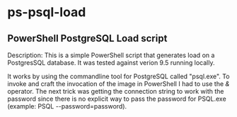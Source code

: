 # ps-psql-load

## PowerShell PostgreSQL Load script

Description: This is a simple PowerShell script that generates load on a PostgresSQL database.  It was tested against verion 9.5 running locally.

It works by using the commandline tool for PostgreSQL called "psql.exe".  To invoke and craft the invocation of the image in PowerShell
I had to use the *&* operator.   The next trick was getting the connection string to work with the password since there is no explicit
way to pass the password for PSQL.exe (example: PSQL --password=password).
